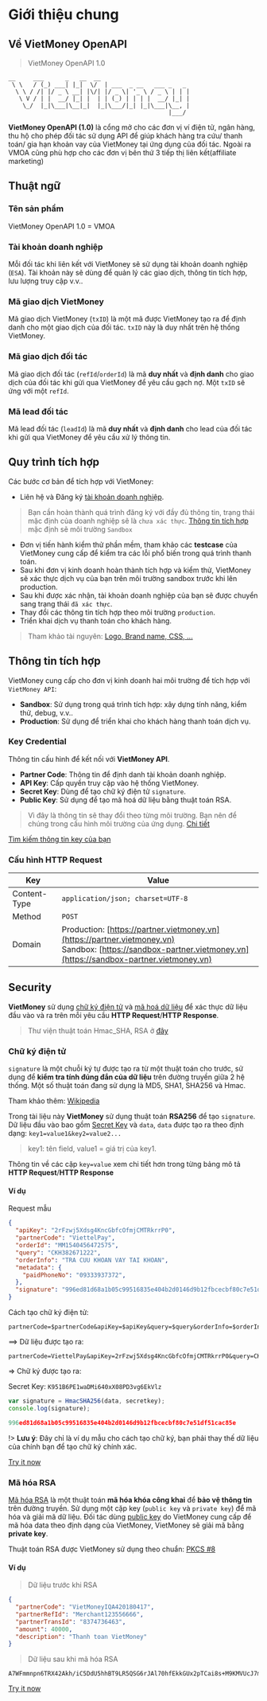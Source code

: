 # Giới thiệu chung

## Về VietMoney OpenAPI

> VietMoney OpenAPI 1.0

```
__     ___      _   __  __                        
 \ \   / (_) ___| |_|  \/  | ___  _ __   ___ _   _ 
  \ \ / /| |/ _ \ __| |\/| |/ _ \| '_ \ / _ \ | | |
   \ V / | |  __/ |_| |  | | (_) | | | |  __/ |_| |
    \_/  |_|\___|\__|_|  |_|\___/|_| |_|\___|\__, |
                                             |___/ 
```

**VietMoney OpenAPI (1.0)** là cổng mở cho các đơn vị ví điện tử, ngân hàng, thu hộ cho phép đối tác sử dụng API để giúp khách hàng tra cứu/ thanh toán/ gia hạn khoản vay của VietMoney tại ứng dụng của đối tác.
Ngoài ra VMOA cũng phù hợp cho các đơn vị bên thứ 3 tiếp thị liên kết(affiliate marketing)

## Thuật ngữ

### Tên sản phẩm

VietMoney OpenAPI 1.0 =  VMOA

### Tài khoản doanh nghiệp

Mỗi đối tác khi liên kết với VietMoney sẽ sử dụng tài khoản doanh nghiệp (`ESA`).
Tài khoản này sẽ dùng để quản lý các giao dịch, thông tin tích hợp, lưu lượng truy cập v.v..

### Mã giao dịch VietMoney

Mã giao dịch VietMoney (`txID`) là một mã được VietMoney tạo ra để định danh cho một giao dịch của đối tác. `txID` này là duy nhất trên hệ thống VietMoney.

### Mã giao dịch đối tác

Mã giao dịch đối tác (`refId`/`orderId`) là mã **duy nhất** và **định danh** cho giao dịch của đối tác khi gửi qua VietMoney để yêu cầu gạch nợ. Một `txID` sẽ ứng với một `refId`.

### Mã lead đối tác

Mã lead đối tác (`leadId`) là mã **duy nhất** và **định danh** cho lead của đối tác khi gửi qua VietMoney để yêu cầu xử lý thông tin.

## Quy trình tích hợp

Các bước cơ bản để tích hợp với VietMoney:

- Liên hệ và Đăng ký [tài khoản doanh nghiệp](emailto:dathq@vietmoney.vn).

> Bạn cần hoàn thành quá trình đăng ký với đầy đủ thông tin, trạng thái mặc định của doanh nghiệp sẽ là `chưa xác thực`. 
> [Thông tin tích hợp](home?id=th%c3%b4ng-tin-t%c3%adch-h%e1%bb%a3p) mặc định sẽ môi trường `Sandbox`

- Đơn vị tiến hành kiểm thử phần mềm, tham khảo các **testcase** của VietMoney cung cấp để kiểm tra các lỗi phổ biến trong quá trình thanh toán.
- Sau khi đơn vị kinh doanh hoàn thành tích hợp và kiểm thử, VietMoney sẽ xác thực dịch vụ của bạn trên môi trường sandbox trước khi lên production.
- Sau khi được xác nhận, tài khoản doanh nghiệp của bạn sẽ được chuyển sang trạng thái `đã xác thực`.
- Thay đổi các thông tin tích hợp theo môi trường `production`.
- Triển khai dịch vụ thanh toán cho khách hàng.

> Tham khảo tài nguyên: [Logo, Brand name, CSS, ...](docs/resource)

## Thông tin tích hợp

VietMoney cung cấp cho đơn vị kinh doanh hai môi trường để tích hợp với `VietMoney API`:

- **Sandbox**: Sử dụng trong quá trình tích hợp: xây dựng tính năng, kiểm thử, debug, v.v..
- **Production**: Sử dụng để triển khai cho khách hàng thanh toán dịch vụ.

### Key Credential

Thông tin cấu hình để kết nối với **VietMoney API**.

- **Partner Code**: Thông tin để định danh tài khoản doanh nghiệp.
- **API Key**: Cấp quyền truy cập vào hệ thống VietMoney.
- **Secret Key**: Dùng để tạo chữ ký điện tử `signature`.
- **Public Key**: Sử dụng để tạo mã hoá dữ liệu bằng thuật toán RSA.

> Vì đây là thông tin sẽ thay đổi theo từng môi trường. Bạn nên để chúng trong cấu hình môi trường của ứng dụng. [Chi tiết](https://12factor.net/config)

[Tìm kiếm thông tin key của bạn](https://developer.vietmoney.vn/portal)

### Cấu hình HTTP Request

| Key | Value |
| --- | ----- |
|Content-Type|`application/json; charset=UTF-8`|
|Method		 |`POST`|
|Domain		 | Production: [https://partner.vietmoney.vn](https://partner.vietmoney.vn)</br>Sandbox: [https://sandbox-partner.vietmoney.vn](https://sandbox-partner.vietmoney.vn)|


## Security

**VietMoney** sử dụng [chữ ký điện tử](https://en.wikipedia.org/wiki/Digital_signature) và [mã hoá dữ liệu](https://en.wikipedia.org/wiki/Encryption) để xác thực dữ liệu đầu vào và ra trên mỗi yêu cầu **HTTP Request**/**HTTP Response**.

> Thư viện thuật toán Hmac_SHA, RSA ở [đây](https://github.com/vietmoney/payment)

### Chữ ký điện tử

`signature` là một chuỗi ký tự được tạo ra từ một thuật toán cho trước, sử dụng để **kiểm tra tính đúng đắn của dữ liệu** trên đường truyền giữa 2 hệ thống. Một số thuật toán đang sử dụng là MD5, SHA1, SHA256 và Hmac.

Tham khảo thêm: [Wikipedia](https://en.wikipedia.org/wiki/HMAC)

Trong tài liệu này **VietMoney** sử dụng thuật toán **RSA256** để tạo `signature`.
Dữ liệu đầu vào bao gồm [Secret Key](home?id=key-credential) và `data`, `data` được tạo ra theo định dạng: `key1=value1&key2=value2...`

> key1: tên field, value1 = giá trị của key1.

Thông tin về các cặp `key=value` xem chi tiết hơn trong từng bảng mô tả **HTTP Request**/**HTTP Response**

#### Ví dụ


Request mẫu

```json
{
  "apiKey": "2rFzwj5Xdsg4KncGbfcOfmjCMTRkrrP0",
  "partnerCode": "ViettelPay",
  "orderId": "MM1540456472575",
  "query": "CKH382671222",
  "orderInfo": "TRA CUU KHOAN VAY TAI KHOAN",
  "metadata": {
    "paidPhoneNo": "09333937372",
  },
  "signature": "996ed81d68a1b05c99516835e404b2d0146d9b12fbcecbf80c7e51df51cac85e"
}
```

Cách tạo chữ ký điện tử:

```http query
partnerCode=$partnerCode&apiKey=$apiKey&query=$query&orderInfo=$orderInfo&extraData=JSON.stringify($extraData)
```

==> Dữ liệu được tạo ra:

```http query
partnerCode=ViettelPay&apiKey=2rFzwj5Xdsg4KncGbfcOfmjCMTRkrrP0&query=CKH382671222&orderInfo=$orderInfo&extraData=JSON.stringify($extraData)
```


=> Chữ ký được tạo ra:

Secret Key: `K951B6PE1waDMi640xX08PD3vg6EkVlz`

```javascript 
var signature = HmacSHA256(data, secretkey);
console.log(signature);

996ed81d68a1b05c99516835e404b2d0146d9b12fbcecbf80c7e51df51cac85e
```
!> **Lưu ý**: Đây chỉ là ví dụ mẫu cho cách tạo chữ ký, bạn phải thay thế dữ liệu của chính bạn để tạo chữ ký chính xác.

<a href="/tryitnow/#integrate_key" class="try-your__self"> Try it now</a>

### Mã hóa RSA
[Mã hóa RSA](https://vi.wikipedia.org/wiki/RSA_(m%C3%A3_h%C3%B3a)) là một thuật toán **mã hóa khóa công khai** để **bảo vệ thông tin** trên đường truyền. Sử dụng một cặp key (`public key` và `private key`) để mã hóa và giải mã dữ liệu. Đối tác dùng [public key](home?id=key-credential) do VietMoney cung cấp để mã hóa data theo định dạng của VietMoney, VietMoney sẽ giải mã bằng **private key**.

Thuật toán RSA được VietMoney sử dụng theo chuẩn: [PKCS #8](https://en.wikipedia.org/wiki/PKCS_8)

#### Ví dụ
> Dữ liệu trước khi RSA

```json
{
  "partnerCode": "VietMoneyIQA420180417",
  "partnerRefId": "Merchant123556666",
  "partnerTransId": "8374736463",
  "amount": 40000,
  "description": "Thanh toan VietMoney"
}
```

> Dữ liệu sau khi mã hóa RSA

```
A7WFmmnpn6TRX42Akh/iC5DdU5hhBT9LR5QSG6rJAl70hfEkkGUx2pTCai8s+M9KMVUcJ7m52iv74yhmeEjjN10TtEJoqITBIYBG2bqcTprhDijyhV4ePU7ytDNuLxzzIvGfTYyvbsEJ2jZTSf556yod12vhYqOJSFL/U2hVuxjUahf5Rnu5R/OLalg8QmlU6nQooEuNdzEXPMd6j9EaxOCiB2oM5/9QiTN0tCNSTIVvPtnlHu5mIbBHChcwfToIL4IAiD1nbrlDuBX//CZcrZj6hFqjvU31yb/DuG02c3aqWxbZKZ8csOwF9bL30m/yGr/0BQUWgunpDPrmCosf9A==
```

<a href="/tryitnow/#integrate_key" class="try-your__self"> Try it now</a>
